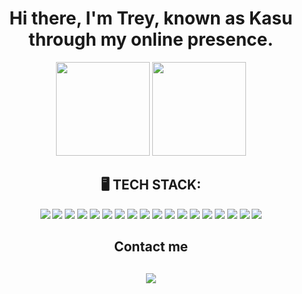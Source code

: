 <h1 align='center'>
  Hi there, I'm Trey, known as Kasu through my online presence.
</h1>
 
<p align='center'>
  <a href="#"><img src="https://github-readme-stats.vercel.app/api?username=kasualkid12&count_private=true&show_icons=true&theme=transparent" height="150"></a>
  <a href="#"><img src="https://github-readme-stats.vercel.app/api/top-langs/?username=kasualkid12&size_weight=0.5&count_weight=0.5&layout=compact&theme=transparent" height="150"></a>
</p>

<h2 align='center'>
🖥 TECH STACK:
</h2>
<div align='center'>
  <img src='https://img.shields.io/badge/go-%2300ADD8.svg?style=for-the-badge&logo=go&logoColor=white' />
  <img src='https://img.shields.io/badge/JavaScript-323330?style=for-the-badge&logo=javascript&logoColor=F7DF1E' />
  <img src='https://img.shields.io/badge/TypeScript-007ACC?style=for-the-badge&logo=typescript&logoColor=white' />
  <img src='https://img.shields.io/badge/PostgreSQL-316192?style=for-the-badge&logo=postgresql&logoColor=white' />
  <img src='https://img.shields.io/badge/MongoDB-4EA94B?style=for-the-badge&logo=mongodb&logoColor=white' />
  <img src='https://img.shields.io/badge/Node.js-339933?style=for-the-badge&logo=nodedotjs&logoColor=white' />
  <img src='https://img.shields.io/badge/ts--node-3178C6?style=for-the-badge&logo=ts-node&logoColor=white' />
  <img src='https://img.shields.io/badge/Express.js-000000?style=for-the-badge&logo=express&logoColor=white' />
  <img src='https://img.shields.io/badge/Docker-2CA5E0?style=for-the-badge&logo=docker&logoColor=white' />
  <img src='https://img.shields.io/badge/npm-CB3837?style=for-the-badge&logo=npm&logoColor=white' />
  <img src='https://img.shields.io/badge/HTML5-E34F26?style=for-the-badge&logo=html5&logoColor=white' />
  <img src='https://img.shields.io/badge/CSS3-1572B6?style=for-the-badge&logo=css3&logoColor=white' />
  <img src='https://img.shields.io/badge/Sass-CC6699?style=for-the-badge&logo=sass&logoColor=white' />
  <img src='https://img.shields.io/badge/json-5E5C5C?style=for-the-badge&logo=json&logoColor=white' />
  <img src='https://img.shields.io/badge/prettier-1A2C34?style=for-the-badge&logo=prettier&logoColor=F7BA3E' />
  <img src='https://img.shields.io/badge/React-20232A?style=for-the-badge&logo=react&logoColor=61DAFB' />
  <img src='https://img.shields.io/badge/VSCode-0078D4?style=for-the-badge&logo=visual%20studio%20code&logoColor=white' />
  <img src='https://img.shields.io/badge/Webpack-8DD6F9?style=for-the-badge&logo=Webpack&logoColor=white' />
</div>

<div align='center'>
  <h2>Contact me<h2>
  <a href="https://www.linkedin.com/in/kasualkid12/"><img src="https://img.shields.io/badge/LinkedIn-0077B5?style=for-the-badge&logo=linkedin&logoColor=white"></a>
</div>

